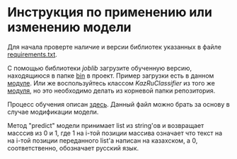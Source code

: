 # Инструкция по применению или изменению модели

Для начала проверте наличие и версии библиотек указанных в файле [requirements.txt](/requirements.txt).

С помощью библиотеки _joblib_ загрузите обученную версию, находящиюся в папке [bin](/bin/) в проект. Пример загрузки есть в данном [модуле](/src/modules/model_class.py). Или же воспользуйтесь классом _KazRuClassifier_ из того же [модуля](/src/modules/model_class.py), но это необходимо делать из корневой папки репозитория.

Процесс обучения описан [здесь](../src/ML_model.ipynb). Данный файл можно брать за основу в случае модификации модели.

Метод "predict" модели принимает list из string'ов и возвращает масссив из 0 и 1, где 1 на i-той позиции массива означает что текст на на i-той позиции переданного list'а написан на казахском, а 0, соответственно, обозначает русский язык.

